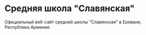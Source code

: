 # Средняя школа "Славянская"

Официальный веб-сайт средней школы "Славянская" в Ереване, Республика Армения.


